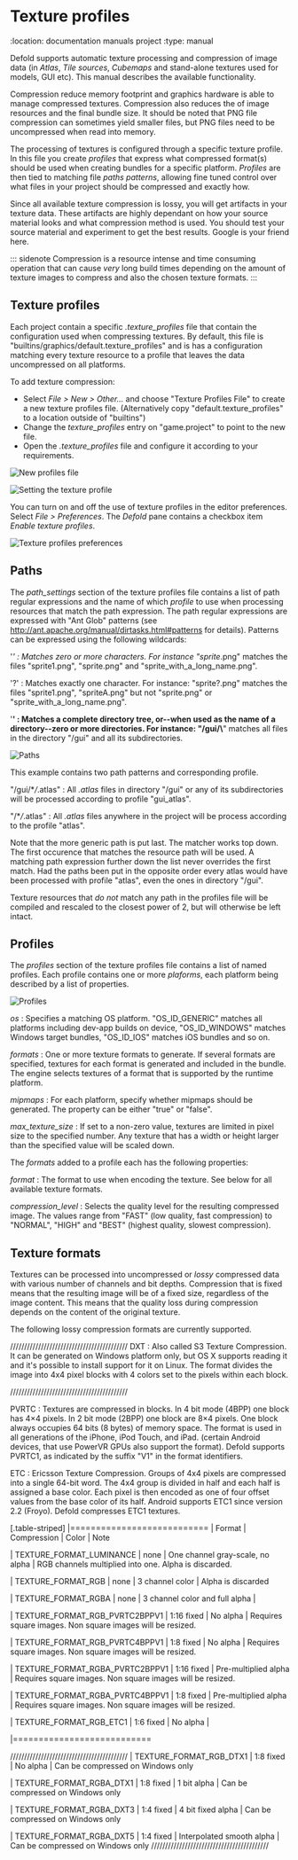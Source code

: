 Texture profiles
=================
:location: documentation manuals project
:type: manual

Defold supports automatic texture processing and compression of image data (in *Atlas*, *Tile sources*, *Cubemaps* and stand-alone textures used for models, GUI etc). This manual describes the available functionality.

Compression reduce memory footprint and graphics hardware is able to manage compressed textures. Compression also reduces the  of image resources and the final bundle size. It should be noted that PNG file compression can sometimes yield smaller files, but PNG files need to be uncompressed when read into memory.

The processing of textures is configured through a specific texture profile. In this file you create _profiles_ that express what compressed format(s) should be used when creating bundles for a specific platform. _Profiles_ are then tied to matching file _paths patterns_, allowing fine tuned control over what files in your project should be compressed and exactly how.

Since all available texture compression is lossy, you will get artifacts in your texture data. These artifacts are highly dependant on how your source material looks and what compression method is used. You should test your source material and experiment to get the best results. Google is your friend here.

::: sidenote
Compression is a resource intense and time consuming operation that can cause _very_ long build times depending on the amount of texture images to compress and also the chosen texture formats.
:::

## Texture profiles

Each project contain a specific *.texture_profiles* file that contain the configuration used when compressing textures. By default, this file is "builtins/graphics/default.texture_profiles" and is has a configuration matching every texture resource to a profile that leaves the data uncompressed on all platforms.

To add texture compression:

- Select *File > New > Other...* and choose "Texture Profiles File" to create a new texture profiles file. (Alternatively copy "default.texture_profiles" to a location outside of "builtins")
- Change the *texture_profiles* entry on "game.project" to point to the new file.
- Open the *.texture_profiles* file and configure it according to your requirements.

![New profiles file](images/texture_profiles/texture_profiles_new_file.png)

![Setting the texture profile](images/texture_profiles/texture_profiles_game_project.png)

You can turn on and off the use of texture profiles in the editor preferences. Select *File > Preferences*. The *Defold* pane contains a checkbox item *Enable texture profiles*.

![Texture profiles preferences](images/texture_profiles/texture_profiles_preferences.png)

## Paths

The *path_settings* section of the texture profiles file contains a list of path regular expressions and the name of which *profile* to use when processing resources that match the path expression. The path regular expressions are expressed with "Ant Glob" patterns (see http://ant.apache.org/manual/dirtasks.html#patterns for details). Patterns can be expressed using the following wildcards:

'*'
: Matches zero or more characters. For instance "sprite*.png" matches the files "sprite1.png", "sprite.png" and "sprite_with_a_long_name.png".

'?'
: Matches exactly one character. For instance: "sprite?.png" matches the files "sprite1.png", "spriteA.png" but not "sprite.png" or "sprite_with_a_long_name.png".

\'**'
: Matches a complete directory tree, or--when used as the name of a directory--zero or more directories. For instance: "/gui/\\**" matches all files in the directory "/gui" and all its subdirectories.


![Paths](images/texture_profiles/texture_profiles_paths.png)

This example contains two path patterns and corresponding profile.

"/gui/\**/*.atlas"
: All *.atlas* files in directory "/gui" or any of its subdirectories will be processed according to profile "gui_atlas". 

"/\**/*.atlas"
: All *.atlas* files anywhere in the project will be process according to the profile "atlas".


Note that the more generic path is put last. The matcher works top down. The first occurence that matches the resource path will be used. A matching path expression further down the list never overrides the first match. Had the paths been put in the opposite order every atlas would have been processed with profile "atlas", even the ones in directory "/gui".

Texture resources that _do not_ match any path in the profiles file will be compiled and rescaled to the closest power of 2, but will otherwise be left intact.

## Profiles

The *profiles* section of the texture profiles file contains a list of named profiles. Each profile contains one or more *plaforms*, each platform being described by a list of properties.

![Profiles](images/texture_profiles/texture_profiles_profiles.png)

*os*
: Specifies a matching OS platform. "OS_ID_GENERIC" matches all platforms including dev-app builds on device, "OS_ID_WINDOWS" matches Windows target bundles, "OS_ID_IOS" matches iOS bundles and so on.

*formats*
: One or more texture formats to generate. If several formats are specified, textures for each format is generated and included in the bundle. The engine selects textures of a format that is supported by the runtime platform.

*mipmaps*
: For each platform, specify whether mipmaps should be generated. The property can be either "true" or "false".

*max_texture_size*
: If set to a non-zero value, textures are limited in pixel size to the specified number. Any texture that has a width or height larger than the specified value will be scaled down.


The *formats* added to a profile each has the following properties:

*format*
: The format to use when encoding the texture. See below for all available texture formats.

*compression_level*
: Selects the quality level for the resulting compressed image. The values range from "FAST" (low quality, fast compression) to "NORMAL", "HIGH" and "BEST" (highest quality, slowest compression).


## Texture formats

Textures can be processed into uncompressed or *lossy* compressed data with various number of channels and bit depths. Compression that is fixed means that the resulting image will be of a fixed size, regardless of the image content. This means that the quality loss during compression depends on the content of the original texture.

The following lossy compression formats are currently supported.

//////////////////////////////////////////
DXT
: Also called S3 Texture Compression. It can be generated on Windows platform only, but OS X supports reading it and it's possible to install support for it on Linux. The format divides the image into 4x4 pixel blocks with 4 colors set to the pixels within each block. 

//////////////////////////////////////////

PVRTC
: Textures are compressed in blocks. In 4 bit mode (4BPP) one block has 4×4 pixels. In 2 bit mode (2BPP) one block are 8×4 pixels. One block always occupies 64 bits (8 bytes) of memory space.  The format is used in all generations of the iPhone, iPod Touch, and iPad. (certain Android devices, that use PowerVR GPUs also support the format). Defold supports PVRTC1, as indicated by the suffix "V1" in the format identifiers.


ETC
: Ericsson Texture Compression. Groups of 4x4 pixels are compressed into a single 64-bit word. The 4x4 group is divided in half and each half is assigned a base color. Each pixel is then encoded as one of four offset values from the base color of its half. Android supports ETC1 since version 2.2 (Froyo). Defold compresses ETC1 textures.


[.table-striped]
|===========================
| Format | Compression | Color | Note

| TEXTURE_FORMAT_LUMINANCE
| none
| One channel gray-scale, no alpha
| RGB channels multiplied into one. Alpha is discarded.

| TEXTURE_FORMAT_RGB
| none
| 3 channel color
| Alpha is discarded

| TEXTURE_FORMAT_RGBA
| none
| 3 channel color and full alpha
|

| TEXTURE_FORMAT_RGB_PVRTC2BPPV1
| 1:16 fixed
| No alpha
| Requires square images. Non square images will be resized.

| TEXTURE_FORMAT_RGB_PVRTC4BPPV1
| 1:8 fixed
| No alpha
| Requires square images. Non square images will be resized.

| TEXTURE_FORMAT_RGBA_PVRTC2BPPV1
| 1:16 fixed
| Pre-multiplied alpha
| Requires square images. Non square images will be resized.

| TEXTURE_FORMAT_RGBA_PVRTC4BPPV1
| 1:8 fixed
| Pre-multiplied alpha
| Requires square images. Non square images will be resized.

| TEXTURE_FORMAT_RGB_ETC1
| 1:6 fixed
| No alpha
|

|===========================

//////////////////////////////////////////
| TEXTURE_FORMAT_RGB_DTX1
| 1:8 fixed
| No alpha
| Can be compressed on Windows only

| TEXTURE_FORMAT_RGBA_DTX1
| 1:8 fixed
| 1 bit alpha
| Can be compressed on Windows only

| TEXTURE_FORMAT_RGBA_DXT3
| 1:4 fixed
| 4 bit fixed alpha
| Can be compressed on Windows only

| TEXTURE_FORMAT_RGBA_DXT5
| 1:4 fixed
| Interpolated smooth alpha
| Can be compressed on Windows only
//////////////////////////////////////////


